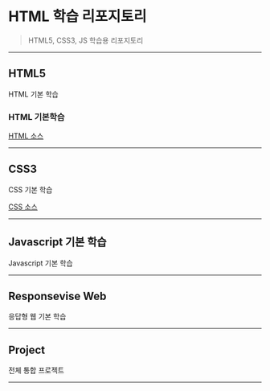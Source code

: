 # HTML 학습 리포지토리 
> HTML5, CSS3, JS 학습용 리포지토리 

----------------


## HTML5
HTML 기본 학습


### HTML 기본학습

[HTML 소스](https://github.com/junseongwoo/StudyHtml/tree/main/01_HTML)


--------------

## CSS3
CSS 기본 학습 

[CSS 소스](https://github.com/junseongwoo/StudyHtml/tree/main/02_CSS)

-------------

## Javascript 기본 학습
Javascript 기본 학습 

-----------------

## Responsevise Web 
응답형 웹 기본 학습


----------------------

## Project 
전체 통합 프로젝트

----


